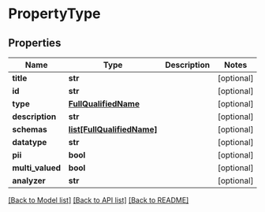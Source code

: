 # PropertyType

## Properties
Name | Type | Description | Notes
------------ | ------------- | ------------- | -------------
**title** | **str** |  | [optional] 
**id** | **str** |  | [optional] 
**type** | [**FullQualifiedName**](FullQualifiedName.md) |  | [optional] 
**description** | **str** |  | [optional] 
**schemas** | [**list[FullQualifiedName]**](FullQualifiedName.md) |  | [optional] 
**datatype** | **str** |  | [optional] 
**pii** | **bool** |  | [optional] 
**multi_valued** | **bool** |  | [optional] 
**analyzer** | **str** |  | [optional] 

[[Back to Model list]](../README.md#documentation-for-models) [[Back to API list]](../README.md#documentation-for-api-endpoints) [[Back to README]](../README.md)


